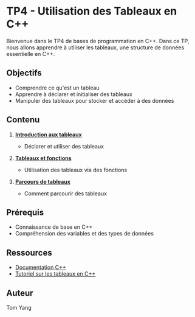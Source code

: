 # TP4 - Utilisation des Tableaux en C++

Bienvenue dans le TP4 de bases de programmation en C++. Dans ce TP, nous allons apprendre à utiliser les tableaux, une structure de données essentielle en C++.

## Objectifs

- Comprendre ce qu'est un tableau
- Apprendre à déclarer et initialiser des tableaux
- Manipuler des tableaux pour stocker et accéder à des données

## Contenu

1. **[Introduction aux tableaux](1_tableaux)**
    - Déclarer et utiliser des tableaux

2. **[Tableaux et fonctions](2_tableaux_et_fonctions)**
    - Utilisation des tableaux via des fonctions

3. **[Parcours de tableaux](3_parcours_de_tableaux)**
    - Comment parcourir des tableaux


## Prérequis

- Connaissance de base en C++
- Compréhension des variables et des types de données

## Ressources

- [Documentation C++](https://en.cppreference.com/w/)
- [Tutoriel sur les tableaux en C++](https://www.learncpp.com/cpp-tutorial/66-arrays-part-i/)

## Auteur

Tom Yang